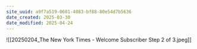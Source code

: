 ```yaml
---
site_uuid: a9f7a519-0601-4083-bf88-80e54d7b5636
date_created: 2025-03-30
date_modified: 2025-04-24
---
```


![[20250204_The New York Times - Welcome Subscriber Step 2 of 3.jpeg]]